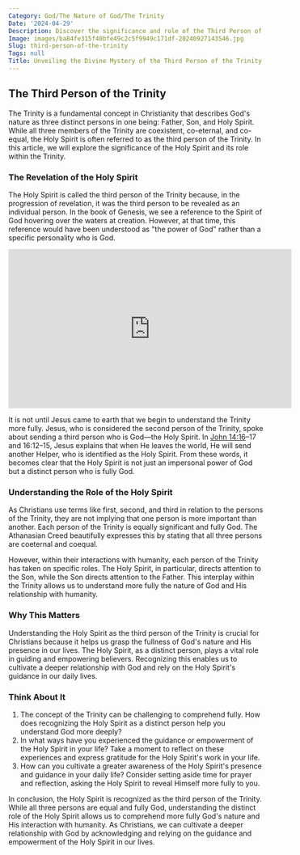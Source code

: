 ```yaml
---
Category: God/The Nature of God/The Trinity
Date: '2024-04-29'
Description: Discover the significance and role of the Third Person of the Trinity in Christian theology. Explore the divine attributes and functions of the Holy Spirit in this insightful article.
Image: images/ba84fe315f40bfe49c2c5f9949c171df-20240927143546.jpg
Slug: third-person-of-the-trinity
Tags: null
Title: Unveiling the Divine Mystery of the Third Person of the Trinity
---
```


## The Third Person of the Trinity

The Trinity is a fundamental concept in Christianity that describes God's nature as three distinct persons in one being: Father, Son, and Holy Spirit. While all three members of the Trinity are coexistent, co-eternal, and co-equal, the Holy Spirit is often referred to as the third person of the Trinity. In this article, we will explore the significance of the Holy Spirit and its role within the Trinity.

### The Revelation of the Holy Spirit

The Holy Spirit is called the third person of the Trinity because, in the progression of revelation, it was the third person to be revealed as an individual person. In the book of Genesis, we see a reference to the Spirit of God hovering over the waters at creation. However, at that time, this reference would have been understood as "the power of God" rather than a specific personality who is God.


<iframe width="560" height="315" src="https://www.youtube.com/embed/VM2UE6MIKzM" frameborder="0" allow="autoplay; encrypted-media" allowfullscreen></iframe>


It is not until Jesus came to earth that we begin to understand the Trinity more fully. Jesus, who is considered the second person of the Trinity, spoke about sending a third person who is God—the Holy Spirit. In [John 14:16](https://www.bibleref.com/John/14/John-14-16.html)–17 and 16:12–15, Jesus explains that when He leaves the world, He will send another Helper, who is identified as the Holy Spirit. From these words, it becomes clear that the Holy Spirit is not just an impersonal power of God but a distinct person who is fully God.

### Understanding the Role of the Holy Spirit

As Christians use terms like first, second, and third in relation to the persons of the Trinity, they are not implying that one person is more important than another. Each person of the Trinity is equally significant and fully God. The Athanasian Creed beautifully expresses this by stating that all three persons are coeternal and coequal.

However, within their interactions with humanity, each person of the Trinity has taken on specific roles. The Holy Spirit, in particular, directs attention to the Son, while the Son directs attention to the Father. This interplay within the Trinity allows us to understand more fully the nature of God and His relationship with humanity.

### Why This Matters

Understanding the Holy Spirit as the third person of the Trinity is crucial for Christians because it helps us grasp the fullness of God's nature and His presence in our lives. The Holy Spirit, as a distinct person, plays a vital role in guiding and empowering believers. Recognizing this enables us to cultivate a deeper relationship with God and rely on the Holy Spirit's guidance in our daily lives.

### Think About It

1. The concept of the Trinity can be challenging to comprehend fully. How does recognizing the Holy Spirit as a distinct person help you understand God more deeply?
2. In what ways have you experienced the guidance or empowerment of the Holy Spirit in your life? Take a moment to reflect on these experiences and express gratitude for the Holy Spirit's work in your life.
3. How can you cultivate a greater awareness of the Holy Spirit's presence and guidance in your daily life? Consider setting aside time for prayer and reflection, asking the Holy Spirit to reveal Himself more fully to you.

In conclusion, the Holy Spirit is recognized as the third person of the Trinity. While all three persons are equal and fully God, understanding the distinct role of the Holy Spirit allows us to comprehend more fully God's nature and His interaction with humanity. As Christians, we can cultivate a deeper relationship with God by acknowledging and relying on the guidance and empowerment of the Holy Spirit in our lives.
